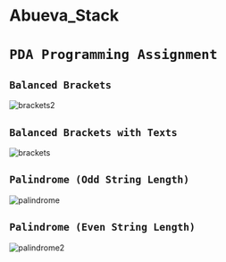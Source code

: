# Abueva_Stack

# ```PDA Programming Assignment```

## ```Balanced Brackets```
![brackets2](https://user-images.githubusercontent.com/111742763/204256771-77816f9a-ff69-4ae1-a83f-68492004ffcc.png)


## ```Balanced Brackets with Texts```
![brackets](https://user-images.githubusercontent.com/111742763/204256940-5396ff03-4d55-4e81-8146-ea421bfcd4b0.png)

## ```Palindrome (Odd String Length)```
![palindrome](https://user-images.githubusercontent.com/111742763/204257144-694b84b3-1da3-4ef1-bbd8-a01fc0729aac.png)

## ```Palindrome (Even String Length)```
![palindrome2](https://user-images.githubusercontent.com/111742763/204257178-be1c3617-27a0-471b-8f58-385f628fd6f8.png)
